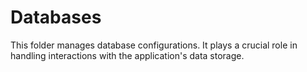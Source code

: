 # Databases

This folder manages database configurations. It plays a crucial role in handling interactions with the application's data storage.